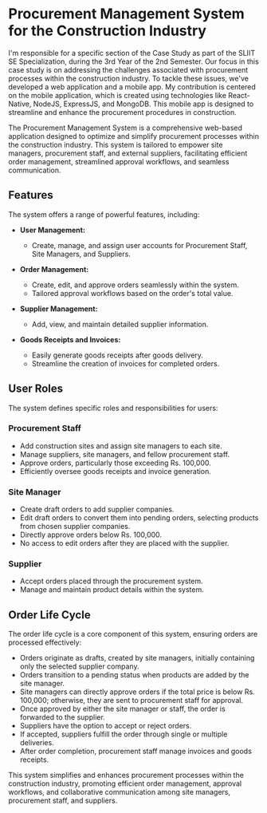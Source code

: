 # Procurement Management System for the Construction Industry

I'm responsible for a specific section of the Case Study as part of the SLIIT SE Specialization, during the 3rd Year of the 2nd Semester. Our focus in this case study is on addressing the challenges associated with procurement processes within the construction industry. To tackle these issues, we've developed a web application and a mobile app. My contribution is centered on the mobile application, which is created using technologies like React-Native, NodeJS, ExpressJS, and MongoDB. This mobile app is designed to streamline and enhance the procurement procedures in construction.

The Procurement Management System is a comprehensive web-based application designed to optimize and simplify procurement processes within the construction industry. This system is tailored to empower site managers, procurement staff, and external suppliers, facilitating efficient order management, streamlined approval workflows, and seamless communication.

## Features

The system offers a range of powerful features, including:

- **User Management:**
  - Create, manage, and assign user accounts for Procurement Staff, Site Managers, and Suppliers.

- **Order Management:**
  - Create, edit, and approve orders seamlessly within the system.
  - Tailored approval workflows based on the order's total value.

- **Supplier Management:**
  - Add, view, and maintain detailed supplier information.

- **Goods Receipts and Invoices:**
  - Easily generate goods receipts after goods delivery.
  - Streamline the creation of invoices for completed orders.

## User Roles

The system defines specific roles and responsibilities for users:

### Procurement Staff

- Add construction sites and assign site managers to each site.
- Manage suppliers, site managers, and fellow procurement staff.
- Approve orders, particularly those exceeding Rs. 100,000.
- Efficiently oversee goods receipts and invoice generation.

### Site Manager

- Create draft orders to add supplier companies.
- Edit draft orders to convert them into pending orders, selecting products from chosen supplier companies.
- Directly approve orders below Rs. 100,000.
- No access to edit orders after they are placed with the supplier.

### Supplier

- Accept orders placed through the procurement system.
- Manage and maintain product details within the system.

## Order Life Cycle

The order life cycle is a core component of this system, ensuring orders are processed effectively:

- Orders originate as drafts, created by site managers, initially containing only the selected supplier company.
- Orders transition to a pending status when products are added by the site manager.
- Site managers can directly approve orders if the total price is below Rs. 100,000; otherwise, they are sent to procurement staff for approval.
- Once approved by either the site manager or staff, the order is forwarded to the supplier.
- Suppliers have the option to accept or reject orders.
- If accepted, suppliers fulfill the order through single or multiple deliveries.
- After order completion, procurement staff manage invoices and goods receipts.

This system simplifies and enhances procurement processes within the construction industry, promoting efficient order management, approval workflows, and collaborative communication among site managers, procurement staff, and suppliers.

